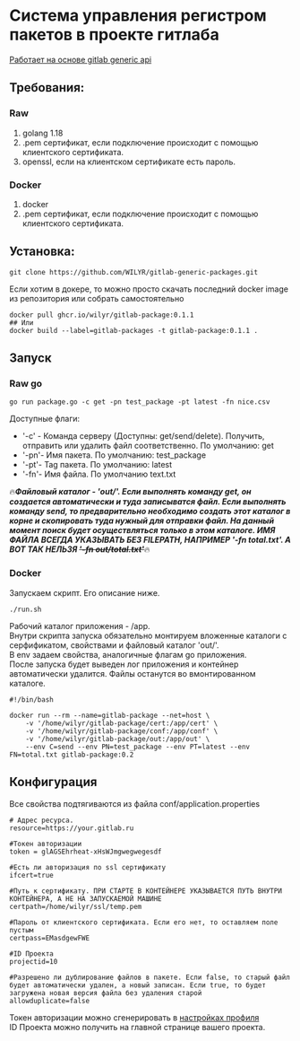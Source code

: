 # Система управления регистром пакетов в проекте гитлаба

[Работает на основе gitlab generic api](https://docs.gitlab.com/ee/user/packages/generic_packages/)   
## Требования:

### Raw
1. golang 1.18  
2. .pem сертификат, если подключение происходит с помощью клиентского сертификата.
3. openssl, если на клиентском сертификате есть пароль.

### Docker
1. docker
2. .pem сертификат, если подключение происходит с помощью клиентского сертификата.

## Установка:

```shell 
git clone https://github.com/WILYR/gitlab-generic-packages.git
```
Если хотим в докере, то можно просто скачать последний docker image из репозитория или собрать самостоятельно  
```shell
docker pull ghcr.io/wilyr/gitlab-package:0.1.1
## Или
docker build --label=gitlab-packages -t gitlab-package:0.1.1 .
```

## Запуск

### Raw go

```shell
go run package.go -c get -pn test_package -pt latest -fn nice.csv
```
Доступные флаги:  

- '-c' - Команда серверу (Доступны: get/send/delete). Получить, отправить или удалить файл соответственно. По умолчанию: get
- '-pn'- Имя пакета. По умолчанию: test_package
- '-pt'- Tag пакета. По умолчанию: latest
- '-fn'- Имя файла. По умолчанию text.txt

🔥_**Файловый каталог - 'out/'. Если выполнять команду get, он создается автоматически и туда записыватся файл. Если выполнять команду send, то предварительно необходимо создать этот каталог в корне и скопировать туда нужный для отправки файл. На данный момент поиск будет осуществляться только в этом каталоге. ИМЯ ФАЙЛА ВСЕГДА УКАЗЫВАТЬ БЕЗ FILEPATH, НАПРИМЕР '-fn total.txt'. А ВОТ ТАК НЕЛЬЗЯ ~~'-fn out/total.txt'~~**_🔥  

### Docker

Запускаем скрипт. Его описание ниже.  
```shell
./run.sh
```
Рабочий каталог приложения - /app.   
Внутри скрипта запуска обязательно монтируем вложенные каталоги с серфификатом, свойствами и файловый каталог 'out/'.  
В env задаем свойства, аналогичные флагам go приложения.  
После запуска будет выведен лог приложения и контейнер автоматически удалится. Файлы останутся во вмонтированном каталоге.

```shell
#!/bin/bash

docker run --rm --name=gitlab-package --net=host \
    -v '/home/wilyr/gitlab-package/cert:/app/cert' \
    -v '/home/wilyr/gitlab-package/conf:/app/conf' \
    -v '/home/wilyr/gitlab-package/out:/app/out' \
    --env C=send --env PN=test_package --env PT=latest --env FN=total.txt gitlab-package:0.2
```
## Конфигурация

Все свойства подтягиваются из файла conf/application.properties

```properties
# Адрес ресурса.
resource=https://your.gitlab.ru

#Токен авторизации
token = glAGSEhrheat-xHsWJmgwegwegesdf

#Есть ли авторизация по ssl сертификату
ifcert=true

#Путь к сертификату. ПРИ СТАРТЕ В КОНТЕЙНЕРЕ УКАЗЫВАЕТСЯ ПУТЬ ВНУТРИ КОНТЕЙНЕРА, А НЕ НА ЗАПУСКАЕМОЙ МАШИНЕ
certpath=/home/wilyr/ssl/temp.pem

#Пароль от клиентского сертификата. Если его нет, то оставляем поле пустым
certpass=EMasdgewFWE

#ID Проекта
projectid=10

#Разрешено ли дублирование файлов в пакете. Если false, то старый файл будет автоматически удален, а новый записан. Если true, то будет загружена новая версия файла без удаления старой 
allowduplicate=false
```
Токен авторизации можно сгенерировать в [настройках профиля](https://docs.gitlab.com/ee/user/profile/personal_access_tokens.html)  
ID Проекта можно получить на главной странице вашего проекта.   


